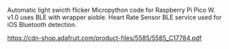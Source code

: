 Automatic light swicth flicker Micropython code for Raspberry Pi Pico W.
v1.0 uses BLE with wrapper aioble.
Heart Rate Sensor BLE service used for iOS Bluetooth detection.

https://cdn-shop.adafruit.com/product-files/5585/5585_C17784.pdf
